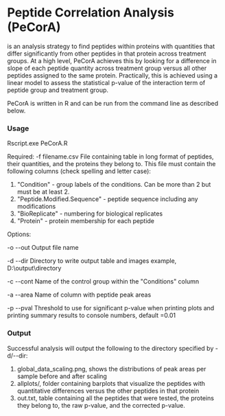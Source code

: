 # Peptide Correlation Analysis (PeCorA)
is an analysis strategy to find peptides within proteins with quantities that differ significantly from other peptides in that protein across treatment groups. At a high level, PeCorA achieves this by looking for a difference in slope of each peptide quantity across treatment group versus all other peptides assigned to the same protein. Practically, this is achieved using a linear model to assess the statistical p-value of the interaction term of peptide group and treatment group. 

PeCorA is written in R and can be run from the command line as described below. 

### Usage 
Rscript.exe PeCorA.R 

Required:
-f filename.csv 
File containing table in long format of peptides, their quantities, and the proteins they belong to. This file must contain the following columns (check spelling and letter case):
1. "Condition" - group labels of the conditions. Can be more than 2 but must be at least 2. 
2. "Peptide.Modified.Sequence" - peptide sequence including any modifications
3. "BioReplicate" - numbering for biological replicates
4. "Protein" - protein membership for each peptide

Options:

-o --out
Output file name

-d --dir
Directory to write output table and images
example, D:\output\directory

-c --cont
Name of the control group within the "Conditions" column

-a --area 
Name of column with peptide peak areas

-p --pval
Threshold to use for significant p-value when printing plots and printing summary results to console numbers, default =0.01


### Output
Successful analysis will output the following to the directory specified by -d/--dir:
1. global_data_scaling.png, shows the distributions of peak areas per sample before and after scaling
2. allplots/, folder containing barplots that visualize the peptides with quantitative differences versus the other peptides in that protein
3. out.txt, table containing all the peptides that were tested, the proteins they belong to, the raw p-value, and the corrected p-value. 

